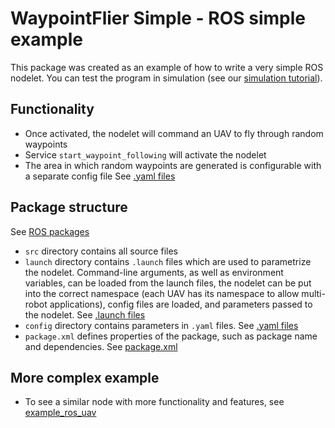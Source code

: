 # WaypointFlier Simple - ROS simple example

This package was created as an example of how to write a very simple ROS nodelet.
You can test the program in simulation (see our [simulation tutorial](https://ctu-mrs.github.io/docs/simulation/howto.html)).

## Functionality

* Once activated, the nodelet will command an UAV to fly through random waypoints
* Service `start_waypoint_following` will activate the nodelet
* The area in which random waypoints are generated is configurable with a separate config file See [.yaml files](http://wiki.ros.org/rosparam)

## Package structure

See [ROS packages](http://wiki.ros.org/Packages)

* `src` directory contains all source files
* `launch` directory contains `.launch` files which are used to parametrize the nodelet. Command-line arguments, as well as environment variables, can be loaded from the launch files, the nodelet can be put into the correct namespace (each UAV has its namespace to allow multi-robot applications), config files are loaded, and parameters passed to the nodelet. See [.launch files](http://wiki.ros.org/roslaunch/XML)
* `config` directory contains parameters in `.yaml` files. See [.yaml files](http://wiki.ros.org/rosparam)
* `package.xml` defines properties of the package, such as package name and dependencies. See [package.xml](http://wiki.ros.org/catkin/package.xml)

## More complex example

* To see a similar node with more functionality and features, see [example_ros_uav](https://github.com/ctu-mrs/example_ros_uav)
